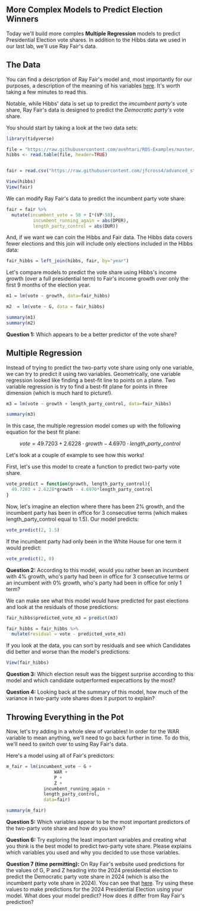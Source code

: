 More Complex Models to Predict Election Winners
----------------------------------

Today we'll build more comples **Multiple Regression** models to predict Presidential Election vote shares.  In addition to the Hibbs data we used in our last lab, we'll use Ray Fair's data.

## The Data

You can find a description of Ray Fair's model and, most importantly for our purposes, a description of the meaning of his variables [here](https://pollyvote.com/en/components/models/retrospective/fundamentals-only-models/fair-model/).  It's worth taking a few minutes to read this.

Notable, while Hibbs' data is set up to predict the *imcumbent party's* vote share, Ray Fair's data is designed to predict the *Democratic party's* vote share.

You should start by taking a look at the two data sets:

```r
library(tidyverse)

file = "https://raw.githubusercontent.com/avehtari/ROS-Examples/master/ElectionsEconomy/data/hibbs.dat"
hibbs <- read.table(file, header=TRUE)


fair = read.csv("https://raw.githubusercontent.com/jfcross4/advanced_stats/master/fair.csv")

View(hibbs)
View(fair)

```

We can modify Ray Fair's data to predict the incumbent party vote share:


```r
fair = fair %>%
  mutate(incumbent_vote = 50 + I*(VP-50),
          incumbent_running_again = abs(DPER),
          length_party_control = abs(DUR))
```

And, if we want we can coin the Hibbs and Fair data.  The Hibbs data covers fewer elections and this join will include only elections included in the Hibbs data:

```r
fair_hibbs = left_join(hibbs, fair, by="year")
```

Let's compare models to predict the vote share using Hibbs's income growth (over a full presidential term) to Fair's income growth over only the first 9 months of the election year.

```r
m1 = lm(vote ~ growth, data=fair_hibbs)

m2  = lm(vote ~ G, data = fair_hibbs)

summary(m1)
summary(m2)
```

**Question 1:** Which appears to be a better predictor of the vote share?

## Multiple Regression

Instead of trying to predict the two-party vote share using only one variable, we can try to predict it using two variables.  Geometrically, one variable regression looked like finding a best-fit line to points on a plane.  Two variable regression is try to find a best-fit plane for points in three dimension (which is much hard to picture!).

```r
m3 = lm(vote ~ growth + length_party_control, data=fair_hibbs)

summary(m3)
```

In this case, the multiple regression model comes up with the following equation for the best fit plane:

$$vote = 49.7203 + 2.6228 \cdot growth - 4.6970 \cdot length\_party\_control$$

Let's look at a couple of example to see how this works!

First, let's use this model to create a function to predict two-party vote share.

```r
vote_predict = function(growth, length_party_control){
  49.7203 + 2.6228*growth - 4.6970*length_party_control
}
```

Now, let's imagine an election where there has been 2% growth, and the incumbent party has been in office for 3 consecutive terms (which makes length_party_control equal to 1.5).  Our model predicts:

```r
vote_predict(2, 1.5)
```

If the incumbent party had only been in the White House for one term it would predict:

```r
vote_predict(2, 0)
```

**Question 2:** According to this model, would you rather been an incumbent with 4% growth, who's party had been in office for 3 consecutive terms or an incumbent with 0% growth, who's party had been in office for only 1 term?


We can make see what this model would have predicted for past elections and look at the residuals of those predictions:

```r
fair_hibbs$predicted_vote_m3 = predict(m3)

fair_hibbs = fair_hibbs %>%
  mutate(residual = vote - predicted_vote_m3)
```

If you look at the data, you can sort by residuals and see which Candidates did better and worse than the model's predictions:

```r
View(fair_hibbs)
```

**Question 3:** Which election result was the biggest surprise according to this model and which candidate outperformed expecattions by the most?

**Question 4:** Looking back at the summary of this model, how much of the variance in two-party vote shares does it purport to explain?


## Throwing Everything in the Pot

Now, let's try adding in a whole slew of variables!  In order for the WAR variable to mean anything, we'll need to go back further in time.  To do this, we'll need to switch over to using Ray Fair's data.

Here's a model using all of Fair's predictors:


```r
m_fair = lm(incumbent_vote ~ G + 
                  WAR + 
                  P + 
                  Z +
              incumbent_running_again + 
              length_party_control, 
              data=fair)

summary(m_fair)
```

**Question 5:** Which variables appear to be the most important predictors of the two-party vote share and how do you know?

**Question 6:** Try exploring the least important variables and creating what you think is the best model to predict two-party vote share.  Please explains which variables you used and why you decided to use those variables.

**Question 7 (time permitting):** On Ray Fair's website used predictions for the values of G, P and Z heading into the 2024 presidential election to predict the Democratic party vote share in 2024 (which is also the incumbent party vote share in 2024).  You can see that [here](https://fairmodel.econ.yale.edu/vote2020/indeane2.htm).  Try using these values to make predictions for the 2024 Presidential Election using your model.  What does your model predict?  How does it differ from Ray Fair's prediction?

